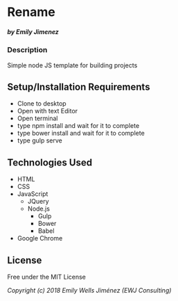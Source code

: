 # Rename
##### by Emily Jimenez

### Description

Simple node JS template for building projects

## Setup/Installation Requirements
* Clone to desktop
* Open with text Editor
* Open terminal
* type npm install and wait for it to complete
* type bower install and wait for it to complete
* type gulp serve

## Technologies Used

* HTML
* CSS
* JavaScript
  * JQuery
  * Node.js
    * Gulp
    * Bower
    * Babel
* Google Chrome

## License

Free under the MIT License

_Copyright (c) 2018 Emily Wells Jiménez (EWJ Consulting)_